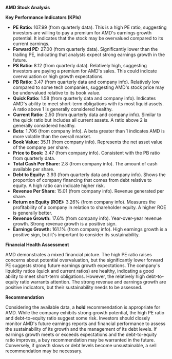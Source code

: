 **AMD Stock Analysis**

**Key Performance Indicators (KPIs)**

* **PE Ratio:** 107.99 (from quarterly data). This is a high PE ratio, suggesting investors are willing to pay a premium for AMD's earnings growth potential.  It indicates that the stock may be overvalued compared to its current earnings.
* **Forward PE:** 27.00 (from quarterly data).  Significantly lower than the trailing PE, indicating that analysts expect strong earnings growth in the future.
* **PS Ratio:** 8.12 (from quarterly data).  Relatively high, suggesting investors are paying a premium for AMD's sales. This could indicate overvaluation or high growth expectations.
* **PB Ratio:** 3.47 (from quarterly data and company info).  Relatively low compared to some tech companies, suggesting AMD's stock price may be undervalued relative to its book value.
* **Quick Ratio:** 1.58 (from quarterly data and company info).  Indicates AMD's ability to meet short-term obligations with its most liquid assets.  A ratio above 1 is generally considered healthy.
* **Current Ratio:** 2.50 (from quarterly data and company info). Similar to the quick ratio but includes all current assets. A ratio above 2 is generally considered healthy.
* **Beta:** 1.706 (from company info).  A beta greater than 1 indicates AMD is more volatile than the overall market.
* **Book Value:** 35.11 (from company info).  Represents the net asset value of the company per share.
* **Price to Book:** 3.47 (from company info).  Consistent with the PB ratio from quarterly data.
* **Total Cash Per Share:** 2.8 (from company info).  The amount of cash available per share.
* **Debt to Equity:** 3.93 (from quarterly data and company info).  Shows the proportion of company financing that comes from debt relative to equity. A high ratio can indicate higher risk.
* **Revenue Per Share:** 15.01 (from company info).  Revenue generated per share.
* **Return on Equity (ROE):** 3.26% (from company info).  Measures the profitability of a company in relation to shareholder equity.  A higher ROE is generally better.
* **Revenue Growth:** 17.6% (from company info).  Year-over-year revenue growth.  Strong revenue growth is a positive sign.
* **Earnings Growth:** 161.1% (from company info).  High earnings growth is a positive sign, but it's important to consider its sustainability.


**Financial Health Assessment**

AMD demonstrates a mixed financial picture.  The high PE ratio raises concerns about potential overvaluation, but the significantly lower forward PE suggests strong future earnings growth expectations.  The company's liquidity ratios (quick and current ratios) are healthy, indicating a good ability to meet short-term obligations.  However, the relatively high debt-to-equity ratio warrants attention.  The strong revenue and earnings growth are positive indicators, but their sustainability needs to be assessed.

**Recommendation**

Considering the available data, a **hold** recommendation is appropriate for AMD.  While the company exhibits strong growth potential, the high PE ratio and debt-to-equity ratio suggest some risk.  Investors should closely monitor AMD's future earnings reports and financial performance to assess the sustainability of its growth and the management of its debt levels.  If earnings growth meets or exceeds expectations and the debt-to-equity ratio improves, a buy recommendation may be warranted in the future.  Conversely, if growth slows or debt levels become unsustainable, a sell recommendation may be necessary.